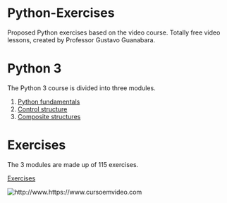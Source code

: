 # Python-Exercises
Proposed Python exercises based on the video course. Totally free video lessons, created by Professor Gustavo Guanabara.

# Python 3
The Python 3 course is divided into three modules.
1. <a href="https://www.youtube.com/watch?v=S9uPNppGsGo&list=PLpwygc0AuGOXJ18fPwPNIeXvzKid_AUkm">Python fundamentals</a>
2. <a href="https://www.youtube.com/watch?v=nJkVHusJp6E&list=PLCKfaoRJSWVtmyzLfMsW7VYGAaVVRJh3w">Control structure</a>
3. <a href="https://www.youtube.com/watch?v=0LB3FSfjvao&list=PLHz_AreHm4dksnH2jVTIVNviIMBVYyFnH">Composite structures</a>

# Exercises
The 3 modules are made up of 115 exercises.

<a href="https://github.com/marianarubia/Python-exercises">Exercises</a>

<img src="https://www.cursoemvideo.com/wp-content/uploads/2019/08/cursoemvideo-logo.png" alt="http://www.https://www.cursoemvideo.com">
